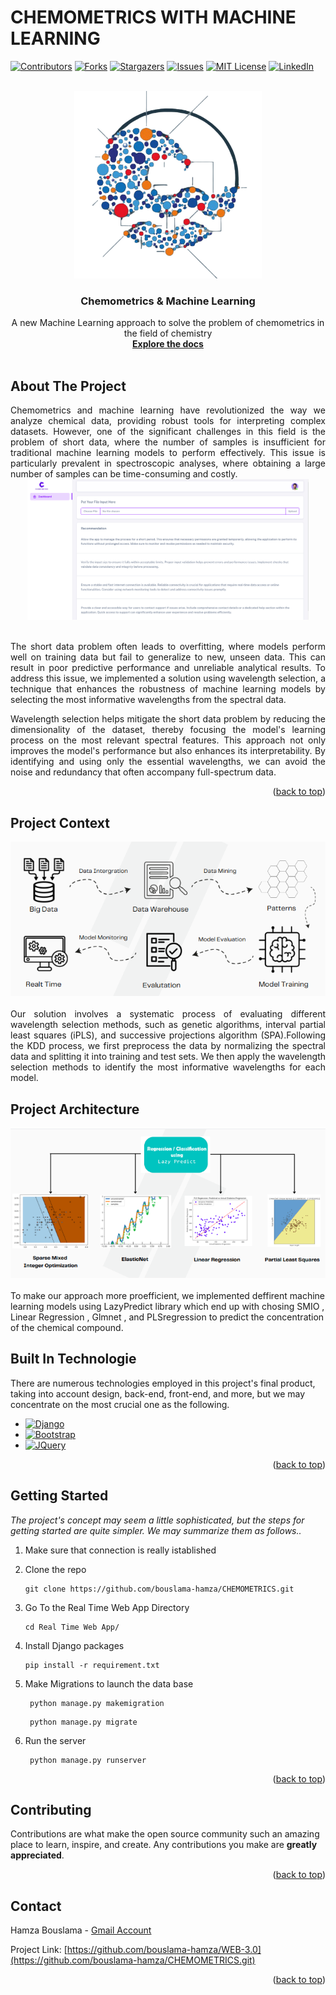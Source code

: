 # CHEMOMETRICS WITH MACHINE LEARNING 
<a name="readme-top"></a>
[![Contributors][contributors-shield]][contributors-url]
[![Forks][forks-shield]][forks-url]
[![Stargazers][stars-shield]][stars-url]
[![Issues][issues-shield]][issues-url]
[![MIT License][license-shield]][license-url]
[![LinkedIn][linkedin-shield]][linkedin-url]

<!-- logo-->
<br />
<div align="center">
  <a href="#">
    <img src="./Images/logo.png" alt="Logo" width="300">
  </a>

  <h3 align="center">Chemometrics & Machine Learning</h3>

  <p align="center">
    A new Machine Learning approach to solve the problem of chemometrics in the field of chemistry
    <br />
    <a href="https://github.com/bouslama-hamza"><strong>Explore the docs</strong></a>
    <br />
    <br />
  </p>
</div>

<!-- ABOUT THE PROJECT -->
## About The Project
<div align="justify">
Chemometrics and machine learning have revolutionized the way we analyze chemical data, providing robust tools for interpreting complex datasets. However, one of the significant challenges in this field is the problem of short data, where the number of samples is insufficient for traditional machine learning models to perform effectively. This issue is particularly prevalent in spectroscopic analyses, where obtaining a large number of samples can be time-consuming and costly.

<br>
<div align="center">
<a href="#">
    <img src="./Images/recomendation.png" alt="Logo" width="450">
  </a>
</div>
<br>

The short data problem often leads to overfitting, where models perform well on training data but fail to generalize to new, unseen data. This can result in poor predictive performance and unreliable analytical results. To address this issue, we implemented a solution using wavelength selection, a technique that enhances the robustness of machine learning models by selecting the most informative wavelengths from the spectral data.

Wavelength selection helps mitigate the short data problem by reducing the dimensionality of the dataset, thereby focusing the model's learning process on the most relevant spectral features. This approach not only improves the model's performance but also enhances its interpretability. By identifying and using only the essential wavelengths, we can avoid the noise and redundancy that often accompany full-spectrum data.
</div>


<p align="right">(<a href="#readme-top">back to top</a>)</p>

## Project Context
<div align="center">
<a href="#">
    <img src="./Images/concept.png" alt="Logo">
  </a>
</div>
<br>
<div align="justify">
Our solution involves a systematic process of evaluating different wavelength selection methods, such as genetic algorithms, interval partial least squares (iPLS), and successive projections algorithm (SPA).Following the KDD process, we first preprocess the data by normalizing the spectral data and splitting it into training and test sets. We then apply the wavelength selection methods to identify the most informative wavelengths for each model.
</div>

## Project Architecture

<div align="justify">
<a href="#">
    <img src="./Images/image.png" alt="Logo">
  </a>
</div>
<br>
To make our approach more proefficient, we implemented deffirent machine learning models using LazyPredict library which end up with chosing SMIO , Linear Regression , Glmnet , and PLSregression to predict the concentration of the chemical compound.
</div>

## Built In Technologie
There are numerous technologies employed in this project's final product, taking into account design, back-end, front-end, and more, but we may concentrate on the most crucial one as the following.

* [![Django][Django.com]][Django-url]
* [![Bootstrap][Bootstrap.com]][Bootstrap-url]
* [![JQuery][JQuery.com]][JQuery-url]

<p align="right">(<a href="#readme-top">back to top</a>)</p>


<!-- GETTING STARTED -->
## Getting Started

_The project's concept may seem a little sophisticated, but the steps for getting started are quite simpler. We may summarize them as follows.._

1. Make sure that connection is really istablished
2. Clone the repo
   ```
   git clone https://github.com/bouslama-hamza/CHEMOMETRICS.git
   ```

3. Go To the Real Time Web App Directory
   ```
   cd Real Time Web App/
   ```

4. Install Django packages
   ```
   pip install -r requirement.txt
   ```
   
5. Make Migrations to launch the data base
   ```
    python manage.py makemigration
   ``` 
   ```
    python manage.py migrate
   ```

6. Run the server
   ```
    python manage.py runserver
    ```

<p align="right">(<a href="#readme-top">back to top</a>)</p>


<!-- CONTRIBUTING -->
## Contributing

Contributions are what make the open source community such an amazing place to learn, inspire, and create. Any contributions you make are **greatly appreciated**.

<p align="right">(<a href="#readme-top">back to top</a>)</p>


<!-- CONTACT -->
## Contact

Hamza Bouslama - [Gmail Account](ham.bousa98@gmail.com)

Project Link: [https://github.com/bouslama-hamza/WEB-3.0](https://github.com/bouslama-hamza/CHEMOMETRICS.git)

<p align="right">(<a href="#readme-top">back to top</a>)</p>

<!-- MARKDOWN LINKS & IMAGES -->
<!-- https://www.markdownguide.org/basic-syntax/#reference-style-links -->
[contributors-shield]: https://img.shields.io/github/contributors/othneildrew/Best-README-Template.svg?style=for-the-badge
[contributors-url]: https://github.com/othneildrew/Best-README-Template/graphs/contributors
[forks-shield]: https://img.shields.io/github/forks/othneildrew/Best-README-Template.svg?style=for-the-badge
[forks-url]: https://github.com/othneildrew/Best-README-Template/network/members
[stars-shield]: https://img.shields.io/github/stars/othneildrew/Best-README-Template.svg?style=for-the-badge
[stars-url]: https://github.com/othneildrew/Best-README-Template/stargazers
[issues-shield]: https://img.shields.io/github/issues/othneildrew/Best-README-Template.svg?style=for-the-badge
[issues-url]: https://github.com/othneildrew/Best-README-Template/issues
[license-shield]: https://img.shields.io/github/license/othneildrew/Best-README-Template.svg?style=for-the-badge
[license-url]: https://github.com/othneildrew/Best-README-Template/blob/master/LICENSE.txt
[linkedin-shield]: https://img.shields.io/badge/-LinkedIn-black.svg?style=for-the-badge&logo=linkedin&colorB=555
[linkedin-url]: https://linkedin.com/in/hamza-bouslama
[Django.com]:https://img.shields.io/badge/Django-0769AD?style=for-the-badge&logo=django&logoColor=white
[Django-url]:https://www.djangoproject.com/
[Bootstrap.com]: https://img.shields.io/badge/Bootstrap-563D7C?style=for-the-badge&logo=bootstrap&logoColor=white
[Bootstrap-url]: https://getbootstrap.com
[JQuery.com]: https://img.shields.io/badge/jQuery-0769AD?style=for-the-badge&logo=jquery&logoColor=white
[JQuery-url]: https://jquery.com 